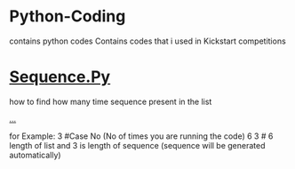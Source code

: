 # Python-Coding
<script>
function fn(){
  
  }
</script>

contains python codes 
Contains codes that i used in Kickstart competitions
<h1><a href="https://github.com/tanaykulkarni27/Python-Coding/blob/master/sequence.py">Sequence.Py</a></h1>
<p>how to find how many time sequence present in the list</p> <a href="#" onclick="">...</a>
<p id="vis">for Example:
    3 #Case No (No of times you are running the code)
    6 3 # 6 length of list and 3 is length of sequence (sequence will be generated automatically) 
    </p>
 
